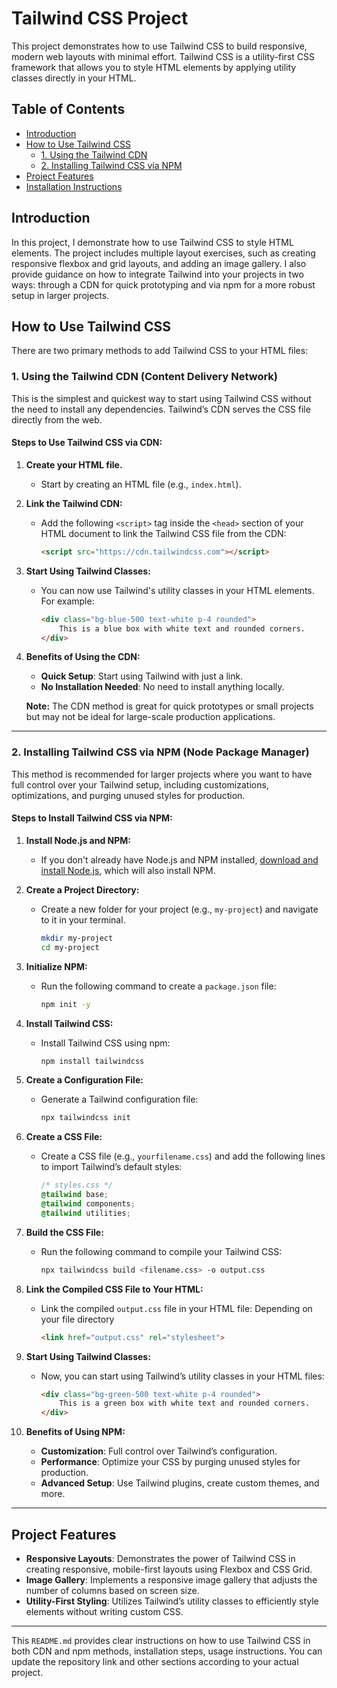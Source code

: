 # Tailwind CSS Project

This project demonstrates how to use Tailwind CSS to build responsive, modern web layouts with minimal effort. Tailwind CSS is a utility-first CSS framework that allows you to style HTML elements by applying utility classes directly in your HTML.

## Table of Contents

- [Introduction](#introduction)
- [How to Use Tailwind CSS](#how-to-use-tailwind-css)
  - [1. Using the Tailwind CDN](#1-using-the-tailwind-cdn)
  - [2. Installing Tailwind CSS via NPM](#2-installing-tailwind-css-via-npm)
- [Project Features](#project-features)
- [Installation Instructions](#installation-instructions)

## Introduction

In this project, I demonstrate how to use Tailwind CSS to style HTML elements. The project includes multiple layout exercises, such as creating responsive flexbox and grid layouts, and adding an image gallery. I also provide guidance on how to integrate Tailwind into your projects in two ways: through a CDN for quick prototyping and via npm for a more robust setup in larger projects.

## How to Use Tailwind CSS

There are two primary methods to add Tailwind CSS to your HTML files:

### 1. **Using the Tailwind CDN (Content Delivery Network)**

This is the simplest and quickest way to start using Tailwind CSS without the need to install any dependencies. Tailwind’s CDN serves the CSS file directly from the web.

#### Steps to Use Tailwind CSS via CDN:

1. **Create your HTML file.**
   - Start by creating an HTML file (e.g., `index.html`).

2. **Link the Tailwind CDN:**
   - Add the following `<script>` tag inside the `<head>` section of your HTML document to link the Tailwind CSS file from the CDN:

     ```html
     <script src="https://cdn.tailwindcss.com"></script>
     ```

3. **Start Using Tailwind Classes:**
   - You can now use Tailwind's utility classes in your HTML elements. For example:

     ```html
     <div class="bg-blue-500 text-white p-4 rounded">
         This is a blue box with white text and rounded corners.
     </div>
     ```

4. **Benefits of Using the CDN:**
   - **Quick Setup**: Start using Tailwind with just a link.
   - **No Installation Needed**: No need to install anything locally.
   
   **Note:** The CDN method is great for quick prototypes or small projects but may not be ideal for large-scale production applications.

---

### 2. **Installing Tailwind CSS via NPM (Node Package Manager)**

This method is recommended for larger projects where you want to have full control over your Tailwind setup, including customizations, optimizations, and purging unused styles for production.

#### Steps to Install Tailwind CSS via NPM:

1. **Install Node.js and NPM:**
   - If you don't already have Node.js and NPM installed, [download and install Node.js](https://nodejs.org/), which will also install NPM.

2. **Create a Project Directory:**
   - Create a new folder for your project (e.g., `my-project`) and navigate to it in your terminal.

     ```bash
     mkdir my-project
     cd my-project
     ```

3. **Initialize NPM:**
   - Run the following command to create a `package.json` file:

     ```bash
     npm init -y
     ```

4. **Install Tailwind CSS:**
   - Install Tailwind CSS using npm:

     ```bash
     npm install tailwindcss
     ```

5. **Create a Configuration File:**
   - Generate a Tailwind configuration file:

     ```bash
     npx tailwindcss init
     ```

6. **Create a CSS File:**
   - Create a CSS file (e.g., `yourfilename.css`) and add the following lines to import Tailwind’s default styles:

     ```css
     /* styles.css */
     @tailwind base;
     @tailwind components;
     @tailwind utilities;
     ```

7. **Build the CSS File:**
   - Run the following command to compile your Tailwind CSS:

     ```bash
     npx tailwindcss build <filename.css> -o output.css
     ```

8. **Link the Compiled CSS File to Your HTML:**
   - Link the compiled `output.css` file in your HTML file:
    Depending on your file directory
     ```html
     <link href="output.css" rel="stylesheet">
     ```

9. **Start Using Tailwind Classes:**
   - Now, you can start using Tailwind’s utility classes in your HTML files:

     ```html
     <div class="bg-green-500 text-white p-4 rounded">
         This is a green box with white text and rounded corners.
     </div>
     ```

10. **Benefits of Using NPM:**
    - **Customization**: Full control over Tailwind’s configuration.
    - **Performance**: Optimize your CSS by purging unused styles for production.
    - **Advanced Setup**: Use Tailwind plugins, create custom themes, and more.

---

## Project Features

- **Responsive Layouts**: Demonstrates the power of Tailwind CSS in creating responsive, mobile-first layouts using Flexbox and CSS Grid.
- **Image Gallery**: Implements a responsive image gallery that adjusts the number of columns based on screen size.
- **Utility-First Styling**: Utilizes Tailwind’s utility classes to efficiently style elements without writing custom CSS.

---

This `README.md` provides clear instructions on how to use Tailwind CSS in both CDN and npm methods, installation steps, usage instructions. You can update the repository link and other sections according to your actual project.
